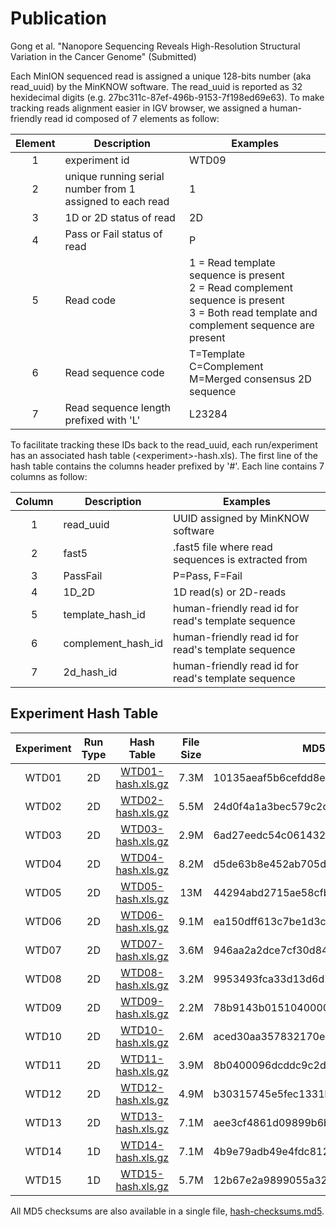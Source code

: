 # Publication

Gong et al. "Nanopore Sequencing Reveals High-Resolution Structural Variation in the Cancer Genome" (Submitted)

Each MinION sequenced read is assigned a unique 128-bits number (aka read_uuid) by the MinKNOW software. The read_uuid is reported as 32 hexidecimal digits (e.g. 27bc311c-87ef-496b-9153-7f198ed69e63). 
To make tracking reads alignment easier in IGV browser, we assigned a human-friendly read id composed of 7 elements as follow:

| Element | Description | Examples |
|:---:| --- | --- |
| 1 | experiment id | WTD09 |
| 2 | unique running serial number from 1 assigned to each read | 1 |
| 3 | 1D or 2D status of read | 2D |
| 4 | Pass or Fail status of read | P |
| 5 | Read code | 1 = Read template sequence is present<br>2 = Read complement sequence is present<br>3 = Both read template and complement sequence are present |
| 6 | Read sequence code | T=Template<br>C=Complement<br>M=Merged consensus 2D sequence |
| 7 | Read sequence length prefixed with 'L' | L23284 |

To facilitate tracking these IDs back to the read_uuid, each run/experiment has an associated hash table (\<experiment\>-hash.xls).
The first line of the hash table contains the columns header prefixed by '#'.
Each line contains 7 columns as follow:

| Column | Description | Examples |
|:---:| --- | --- |
| 1 | read_uuid | UUID assigned by MinKNOW software |
| 2 | fast5 | .fast5 file where read sequences is extracted from |
| 3 | PassFail | P=Pass, F=Fail |
| 4 | 1D_2D | 1D read(s) or 2D-reads |
| 5 | template_hash_id | human-friendly read id for read's template sequence |
| 6 | complement_hash_id | human-friendly read id for read's template sequence |
| 7 | 2d_hash_id | human-friendly read id for read's template sequence |

## Experiment Hash Table

| Experiment | Run Type | Hash Table | File Size | MD5 |
|:---:|:---:|:---:|:---:| --- |
| WTD01 | 2D | [WTD01-hash.xls.gz](WTD01-hash.xls.gz) | 7.3M | 10135aeaf5b6cefdd8e6a8b16ef722dc |
| WTD02 | 2D | [WTD02-hash.xls.gz](WTD02-hash.xls.gz) | 5.5M | 24d0f4a1a3bec579c2ddc12b5a6de40f |
| WTD03 | 2D | [WTD03-hash.xls.gz](WTD03-hash.xls.gz) | 2.9M | 6ad27eedc54c061432860d511643bae6 |
| WTD04 | 2D | [WTD04-hash.xls.gz](WTD04-hash.xls.gz) | 8.2M | d5de63b8e452ab705d5bd3e365b0c298 |
| WTD05 | 2D | [WTD05-hash.xls.gz](WTD05-hash.xls.gz) | 13M | 44294abd2715ae58cfb771d22ff01b49 |
| WTD06 | 2D | [WTD06-hash.xls.gz](WTD06-hash.xls.gz) | 9.1M | ea150dff613c7be1d3c0123ec8710628 |
| WTD07 | 2D | [WTD07-hash.xls.gz](WTD07-hash.xls.gz) | 3.6M | 946aa2a2dce7cf30d84dbb6d594f2cd6 |
| WTD08 | 2D | [WTD08-hash.xls.gz](WTD08-hash.xls.gz) | 3.2M | 9953493fca33d13d6d77677be0a3397c |
| WTD09 | 2D | [WTD09-hash.xls.gz](WTD09-hash.xls.gz) | 2.2M | 78b9143b0151040000ae6744969faac1 |
| WTD10 | 2D | [WTD10-hash.xls.gz](WTD10-hash.xls.gz) | 2.6M | aced30aa357832170eb420e9ff97ce47 |
| WTD11 | 2D | [WTD11-hash.xls.gz](WTD11-hash.xls.gz) | 3.9M | 8b0400096dcddc9c2d8a9f8ce0404580 |
| WTD12 | 2D | [WTD12-hash.xls.gz](WTD12-hash.xls.gz) | 4.9M | b30315745e5fec1331b3d6920e79f42f |
| WTD13 | 2D | [WTD13-hash.xls.gz](WTD13-hash.xls.gz) | 7.1M | aee3cf4861d09899b6b59336facf7e0f |
| WTD14 | 1D | [WTD14-hash.xls.gz](WTD14-hash.xls.gz) | 7.1M | 4b9e79adb49e4fdc812716d367884155 |
| WTD15 | 1D | [WTD15-hash.xls.gz](WTD15-hash.xls.gz) | 5.7M | 12b67e2a9899055a32754fdaeae42416 |

All MD5 checksums are also available in a single file, [hash-checksums.md5](hash-checksums.md5).



